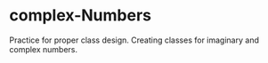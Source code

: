 # complex-Numbers
Practice for proper class design. Creating classes for imaginary and complex numbers.

